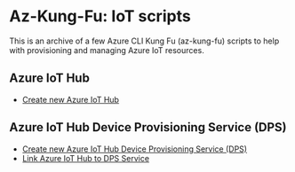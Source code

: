 # Az-Kung-Fu: IoT scripts

This is an archive of a few Azure CLI Kung Fu (az-kung-fu) scripts to help with provisioning and managing Azure IoT resources.

## Azure IoT Hub

- [Create new Azure IoT Hub](hub/create/iot-hub-create.azcli)

## Azure IoT Hub Device Provisioning Service (DPS)

- [Create new Azure IoT Hub Device Provisioning Service (DPS)](dps/create/iot-dps-create.azcli)
- [Link Azure IoT Hub to DPS Service](dps/linked-hub/create/iot-dps-linked-hub-create.azcli)
